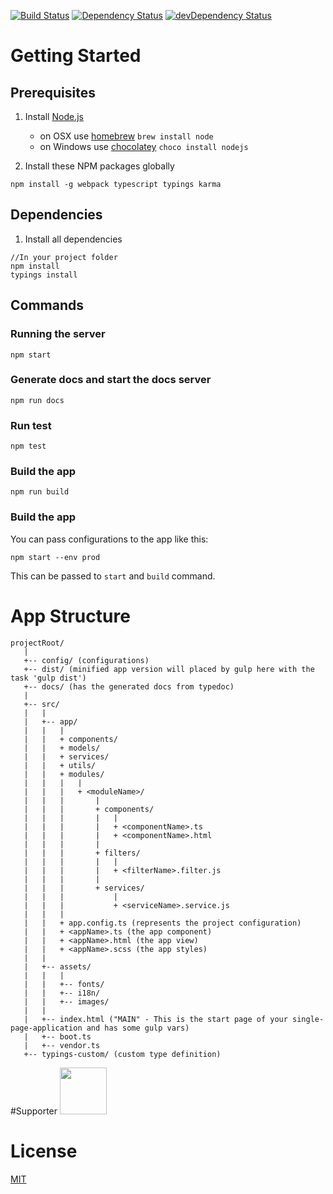 [![Build Status](https://travis-ci.org/w3tecch/ng2-ts-boilerplate.svg?branch=master)](https://travis-ci.org/hw3tecch/ng2-ts-boilerplate)
[![Dependency Status](https://david-dm.org/w3tecch/ng2-ts-boilerplate.svg)](https://david-dm.org/w3tecch/ng2-ts-boilerplate)
[![devDependency Status](https://david-dm.org/w3tecch/ng2-ts-boilerplate/dev-status.svg)](https://david-dm.org/w3tecch/ng2-ts-boilerplate#info=devDependencies)

# Getting Started

## Prerequisites
1. Install [Node.js](http://nodejs.org)
	- on OSX use [homebrew](http://brew.sh) `brew install node`
	- on Windows use [chocolatey](https://chocolatey.org/) `choco install nodejs`

2. Install these NPM packages globally
  ```
  npm install -g webpack typescript typings karma
  ```

## Dependencies
1. Install all dependencies
  ```
  //In your project folder
  npm install
  typings install
  ```

## Commands

### Running the server
```
npm start
```

### Generate docs and start the docs server
```
npm run docs
```

### Run test
```
npm test
```

### Build the app
```
npm run build
```

### Build the app
You can pass configurations to the app like this:
```
npm start --env prod
```
This can be passed to `start` and `build` command.

# App Structure
```
projectRoot/
   |
   +-- config/ (configurations)
   +-- dist/ (minified app version will placed by gulp here with the task 'gulp dist')
   +-- docs/ (has the generated docs from typedoc)
   |
   +-- src/
   |   |
   |   +-- app/
   |   |   |
   |   |   + components/
   |   |   + models/
   |   |   + services/
   |   |   + utils/
   |   |   + modules/
   |   |   |   |
   |   |   |   + <moduleName>/
   |   |   |       |
   |   |   |       + components/
   |   |   |       |   |
   |   |   |       |   + <componentName>.ts
   |   |   |       |   + <componentName>.html
   |   |   |       |
   |   |   |       + filters/
   |   |   |       |   |
   |   |   |       |   + <filterName>.filter.js
   |   |   |       |
   |   |   |       + services/
   |   |   |           |
   |   |   |           + <serviceName>.service.js
   |   |   |
   |   |   + app.config.ts (represents the project configuration)
   |   |   + <appName>.ts (the app component)
   |   |   + <appName>.html (the app view)
   |   |   + <appName>.scss (the app styles)
   |   |
   |   +-- assets/
   |   |   |
   |   |   +-- fonts/
   |   |   +-- i18n/
   |   |   +-- images/
   |   |
   |   +-- index.html ("MAIN" - This is the start page of your single-page-application and has some gulp vars)
   |   +-- boot.ts
   |   +-- vendor.ts
   +-- typings-custom/ (custom type definition)
  ```

#Supporter
<a href="https://www.browserstack.com"><img src="https://cdn.rawgit.com/w3tecch/ng2-ts-boilerplate/develop/supporters/browserStack.svg" height="75" /></a>

# License
 [MIT](/LICENSE)